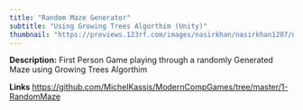 ```yaml
---
title: "Random Maze Generator"
subtitle: "Using Growing Trees Algorthim (Unity)"
thumbnail: "https://previews.123rf.com/images/nasirkhan/nasirkhan1207/nasirkhan120700015/14296032-3d-rendering-of-endless-maze.jpg"
---
```



**Description:** First Person Game playing through a randomly Generated Maze using Growing Trees Algorthim

**Links**
https://github.com/MichelKassis/ModernCompGames/tree/master/1-RandomMaze